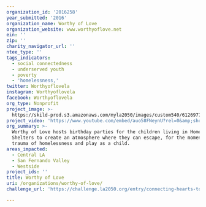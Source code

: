 ```yaml
---
organization_id: '2016258'
year_submitted: '2016'
organization_name: Worthy of Love
organization_website: www.worthyoflove.net
ein: ''
zip: ''
charity_navigator_url: ''
ntee_type: ''
tags_indicators:
  - social connectedness
  - underserved youth
  - poverty
  - 'homelessness,'
twitter: Worthyoflovela
instagram: Worthyoflovela
facebook: Worthyoflovela
org_type: Nonprofit
project_image: >-
  https://skild-prod.s3.amazonaws.com/myla2050/images/custom540/6126977535741-team91.png
project_video: 'https://www.youtube.com/embed/auo58FNeynU?rel=0&amp;showinfo=0'
org_summary: >-
  Worthy of Love hosts birthday parties for the children living in Homeless
  Shelters to create an atmosphere where they can escape, for the moment, the
  trauma of homelessness and play as a child.
areas_impacted:
  - Central LA
  - San Fernando Valley
  - Westside
project_ids: ''
title: Worthy of Love
uri: /organizations/worthy-of-love/
challenge_url: 'https://challenge.la2050.org/entry/connecting-hearts-to-children-on-skid-row'

---
```

